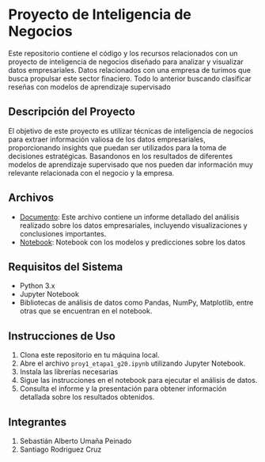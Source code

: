 # Proyecto de Inteligencia de Negocios

Este repositorio contiene el código y los recursos relacionados con un proyecto de inteligencia de negocios diseñado para analizar y visualizar datos empresariales.
Datos relacionados con una empresa de turimos que busca propulsar este sector finaciero. Todo lo anterior buscando clasificar reseñas con modelos de aprendizaje supervisado

## Descripción del Proyecto

El objetivo de este proyecto es utilizar técnicas de inteligencia de negocios para extraer información valiosa de los datos empresariales, proporcionando insights que puedan ser utilizados para la toma de decisiones estratégicas. Basandonos en los resultados de diferentes modelos de aprendizaje supervisado que nos pueden dar información muy relevante relacionada con el negocio y la empresa.

## Archivos

- [Documento](proy1_etapa1_g20.pdf): Este archivo contiene un informe detallado del análisis realizado sobre los datos empresariales, incluyendo visualizaciones y conclusiones importantes.
- [Notebook](proy1_etapa1_g20.ipynb): Notebook con los modelos y predicciones sobre los datos

## Requisitos del Sistema

- Python 3.x
- Jupyter Notebook
- Bibliotecas de análisis de datos como Pandas, NumPy, Matplotlib, entre otras que se encuentran en el notebook.

## Instrucciones de Uso

1. Clona este repositorio en tu máquina local.
2. Abre el archivo `proy1_etapa1_g20.ipynb` utilizando Jupyter Notebook.
3. Instala las librerías necesarias
4. Sigue las instrucciones en el notebook para ejecutar el análisis de datos.
5. Consulta el informe y la presentación para obtener información detallada sobre los resultados obtenidos.


## Integrantes
1. Sebastián Alberto Umaña Peinado
2. Santiago Rodriguez Cruz

